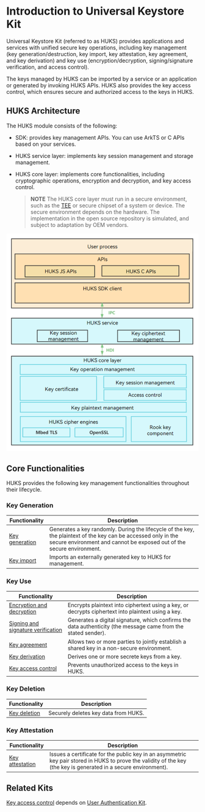 # Introduction to Universal Keystore Kit

Universal Keystore Kit (referred to as HUKS) provides applications and services with unified secure key operations, including key management (key generation/destruction, key import, key attestation, key agreement, and key derivation) and key use (encryption/decryption, signing/signature verification, and access control).

The keys managed by HUKS can be imported by a service or an application or generated by invoking HUKS APIs. HUKS also provides the key access control, which ensures secure and authorized access to the keys in HUKS.

## HUKS Architecture

The HUKS module consists of the following:

- SDK: provides key management APIs. You can use ArkTS or C APIs based on your services.

- HUKS service layer: implements key session management and storage management.

- HUKS core layer: implements core functionalities, including cryptographic operations, encryption and decryption, and key access control.
  > **NOTE**
  > The HUKS core layer must run in a secure environment, such as the [TEE](huks-concepts.md) or secure chipset of a system or device. The secure environment depends on the hardware. The implementation in the open source repository is simulated, and subject to adaptation by OEM vendors.

![en_image_0000001736030930](figures/huks_architecture.png)


## Core Functionalities

HUKS provides the following key management functionalities throughout their lifecycle.


### Key Generation

| Functionality| Description|
| -------- | -------- |
| [Key generation](huks-key-generation-overview.md) | Generates a key randomly. During the lifecycle of the key, the plaintext of the key can be accessed only in the secure environment and cannot be exposed out of the secure environment.|
| [Key import](huks-key-import-overview.md) | Imports an externally generated key to HUKS for management.|


### Key Use

| Functionality| Description|
| -------- | -------- |
| [Encryption and decryption](huks-encryption-decryption-overview.md) | Encrypts plaintext into ciphertext using a key, or decrypts ciphertext into plaintext using a key.|
| [Signing and signature verification](huks-signing-signature-verification-overview.md) | Generates a digital signature, which confirms the data authenticity (the message came from the stated sender).|
| [Key agreement](huks-key-agreement-overview.md) | Allows two or more parties to jointly establish a shared key in a non-secure environment.|
| [Key derivation](huks-key-derivation-overview.md) | Derives one or more secrete keys from a key.|
| [Key access control](huks-identity-authentication-overview.md) | Prevents unauthorized access to the keys in HUKS.|


### Key Deletion

| Functionality| Description|
| -------- | -------- |
| [Key deletion](huks-delete-key-arkts.md) | Securely deletes key data from HUKS.|


### Key Attestation

| Functionality| Description|
| -------- | -------- |
| [Key attestation](huks-key-attestation-overview.md) | Issues a certificate for the public key in an asymmetric key pair stored in HUKS to prove the validity of the key (the key is generated in a secure environment).|


## Related Kits

[Key access control](huks-identity-authentication-overview.md) depends on [User Authentication Kit](../UserAuthenticationKit/user-authentication-overview.md).

